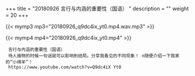 +++
title = "20180926  言行与内涵的重要性（国语） "
description = ""
weight = 20
+++

{{< mymp3 mp3="20180926_q9dc4ix_yt0.mp4.wav.mp3" >}}

{{< mymp4 mp4="20180926_q9dc4ix_yt0.mp4" >}}

     言行与内涵的重要性（国语） 
     待人接物的时候一句话就可以影响到结局。分享我看见的不同现象！ n随便介绍一下我家的“小绵羊”！ 
     https://www.youtube.com/watch?v=Q9dc4iX Yt0 
